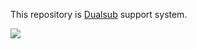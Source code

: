 This repository is [Dualsub](https://www.dualsub.xyz/) support system.

![](https://github.com/muzuiget/dualsub-support/assets/330812/4514aa33-2240-4f5e-8d31-e5749f270034)
